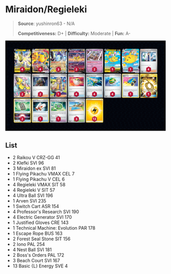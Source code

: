 # Miraidon/Regieleki

> **Source**: yushinron63 - N/A
> 
> **Competitiveness:** D+ | **Difficulty:** Moderate | **Fun:** A-

![decklist](../../!Images/Standard/8BST-PAR/Miraidon-Regieleki.png)

## List
* 2 Raikou V CRZ-GG 41
* 2 Klefki SVI 96
* 3 Miraidon ex SVI 81
* 1 Flying Pikachu VMAX CEL 7
* 1 Flying Pikachu V CEL 6
* 4 Regieleki VMAX SIT 58
* 4 Regieleki V SIT 57
* 4 Ultra Ball SVI 196
* 1 Arven SVI 235
* 1 Switch Cart ASR 154
* 4 Professor's Research SVI 190
* 4 Electric Generator SVI 170
* 1 Justified Gloves CRE 143
* 1 Technical Machine: Evolution PAR 178
* 1 Escape Rope BUS 163
* 2 Forest Seal Stone SIT 156
* 2 Iono PAL 254
* 4 Nest Ball SVI 181
* 2 Boss's Orders PAL 172
* 3 Beach Court SVI 167
* 13 Basic {L} Energy SVE 4
